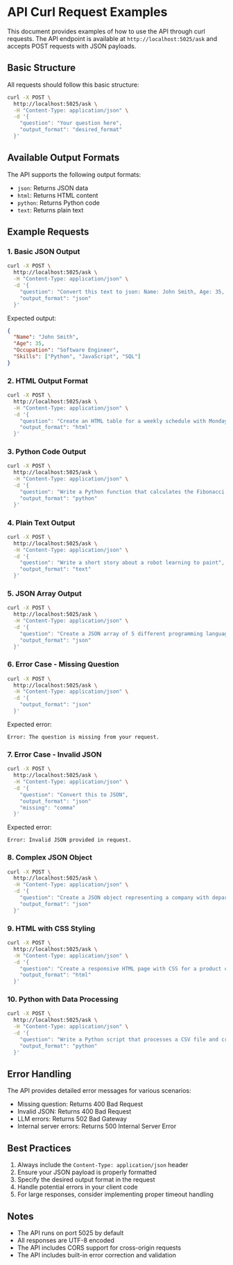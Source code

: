 # API Curl Request Examples

This document provides examples of how to use the API through curl requests. The API endpoint is available at `http://localhost:5025/ask` and accepts POST requests with JSON payloads.

## Basic Structure

All requests should follow this basic structure:
```bash
curl -X POST \
  http://localhost:5025/ask \
  -H "Content-Type: application/json" \
  -d '{
    "question": "Your question here",
    "output_format": "desired_format"
  }'
```

## Available Output Formats

The API supports the following output formats:
- `json`: Returns JSON data
- `html`: Returns HTML content
- `python`: Returns Python code
- `text`: Returns plain text

## Example Requests

### 1. Basic JSON Output
```bash
curl -X POST \
  http://localhost:5025/ask \
  -H "Content-Type: application/json" \
  -d '{
    "question": "Convert this text to json: Name: John Smith, Age: 35, Occupation: Software Engineer, Skills: Python, JavaScript, SQL",
    "output_format": "json"
  }'
```

Expected output:
```json
{
  "Name": "John Smith",
  "Age": 35,
  "Occupation": "Software Engineer",
  "Skills": ["Python", "JavaScript", "SQL"]
}
```

### 2. HTML Output Format
```bash
curl -X POST \
  http://localhost:5025/ask \
  -H "Content-Type: application/json" \
  -d '{
    "question": "Create an HTML table for a weekly schedule with Monday to Friday, 9 AM to 5 PM",
    "output_format": "html"
  }'
```

### 3. Python Code Output
```bash
curl -X POST \
  http://localhost:5025/ask \
  -H "Content-Type: application/json" \
  -d '{
    "question": "Write a Python function that calculates the Fibonacci sequence",
    "output_format": "python"
  }'
```

### 4. Plain Text Output
```bash
curl -X POST \
  http://localhost:5025/ask \
  -H "Content-Type: application/json" \
  -d '{
    "question": "Write a short story about a robot learning to paint",
    "output_format": "text"
  }'
```

### 5. JSON Array Output
```bash
curl -X POST \
  http://localhost:5025/ask \
  -H "Content-Type: application/json" \
  -d '{
    "question": "Create a JSON array of 5 different programming languages with their year of creation",
    "output_format": "json"
  }'
```

### 6. Error Case - Missing Question
```bash
curl -X POST \
  http://localhost:5025/ask \
  -H "Content-Type: application/json" \
  -d '{
    "output_format": "json"
  }'
```

Expected error:
```
Error: The question is missing from your request.
```

### 7. Error Case - Invalid JSON
```bash
curl -X POST \
  http://localhost:5025/ask \
  -H "Content-Type: application/json" \
  -d '{
    "question": "Convert this to JSON",
    "output_format": "json"
    "missing": "comma"
  }'
```

Expected error:
```
Error: Invalid JSON provided in request.
```

### 8. Complex JSON Object
```bash
curl -X POST \
  http://localhost:5025/ask \
  -H "Content-Type: application/json" \
  -d '{
    "question": "Create a JSON object representing a company with departments, employees, and their salaries",
    "output_format": "json"
  }'
```

### 9. HTML with CSS Styling
```bash
curl -X POST \
  http://localhost:5025/ask \
  -H "Content-Type: application/json" \
  -d '{
    "question": "Create a responsive HTML page with CSS for a product catalog",
    "output_format": "html"
  }'
```

### 10. Python with Data Processing
```bash
curl -X POST \
  http://localhost:5025/ask \
  -H "Content-Type: application/json" \
  -d '{
    "question": "Write a Python script that processes a CSV file and creates a summary report",
    "output_format": "python"
  }'
```

## Error Handling

The API provides detailed error messages for various scenarios:
- Missing question: Returns 400 Bad Request
- Invalid JSON: Returns 400 Bad Request
- LLM errors: Returns 502 Bad Gateway
- Internal server errors: Returns 500 Internal Server Error

## Best Practices

1. Always include the `Content-Type: application/json` header
2. Ensure your JSON payload is properly formatted
3. Specify the desired output format in the request
4. Handle potential errors in your client code
5. For large responses, consider implementing proper timeout handling

## Notes

- The API runs on port 5025 by default
- All responses are UTF-8 encoded
- The API includes CORS support for cross-origin requests
- The API includes built-in error correction and validation 